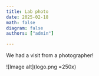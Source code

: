 ```yaml
---
title: Lab photo
date: 2025-02-18
math: false
diagram: false
authors: ["admin"]

---
```


We had a visit from a photographer!

![Image alt](logo.png =250x)

